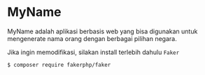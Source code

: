 # MyName
MyName adalah aplikasi berbasis web yang bisa digunakan untuk mengenerate nama orang dengan berbagai pilihan negara.

Jika ingin memodifikasi, silakan install terlebih dahulu `Faker` 

`$ composer require fakerphp/faker`


